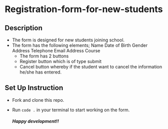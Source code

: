 # Registration-form-for-new-students
## Description
- The form is designed for new students joining school.
- The form has the following elements;
  Name
  Date of Birth
  Gender
  Address
  Telephone
  Email Address
  Course
  - The form has 2 buttons
  - Register button which is of type submit
  - Cancel button whereby if the student want to cancel the information he/she has entered.
## Set Up Instruction
- Fork and clone this repo.
- Run ```code .``` in your terminal to start working on the form.

  ##### Happy development!!
